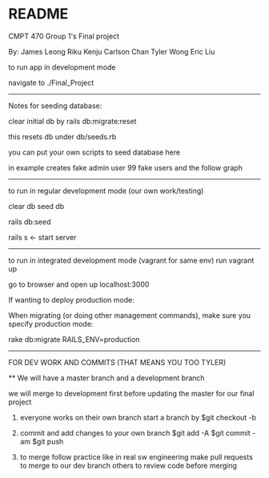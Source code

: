 # README

CMPT 470 Group 1's Final project

By: James Leong
	Riku Kenju
	Carlson Chan
	Tyler Wong
	Eric Liu

to run app in development mode

navigate to ./Final_Project

----------------------------------------------------

Notes for seeding database:

clear initial db by
rails db:migrate:reset

this resets db under db/seeds.rb

you can put your own scripts to seed database here

in example creates fake admin user 99 fake users and the follow graph

----------------------------------------------------
to run in regular development mode (our own work/testing)

clear db
seed db

rails db:seed

rails s <- start server

----------------------------------------------------
to run in integrated development mode (vagrant for same env)
run vagrant up

go to browser and open up localhost:3000

If wanting to deploy production mode:

When migrating (or doing other management commands), make sure you specify production mode:

rake db:migrate RAILS_ENV=production

----------------------------------------------------

FOR DEV WORK AND COMMITS (THAT MEANS YOU TOO TYLER)

** We will have a master branch and a development branch

we will merge to development first before updating the master for our final project

1) everyone works on their own branch
	start a branch by 
	$git checkout -b <yourbranchname>

2) commit and add changes to your own branch
	$git add -A
	$git commit -am <commit message>
	$git push

3) to merge
	follow practice like in real sw engineering
	make pull requests to merge to our dev branch
	others to review code before merging
	


